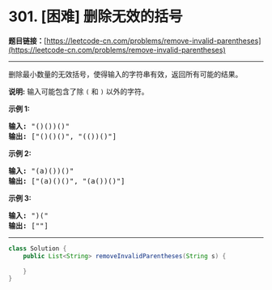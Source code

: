# 301. [困难] 删除无效的括号

**题目链接：**[https://leetcode-cn.com/problems/remove-invalid-parentheses](https://leetcode-cn.com/problems/remove-invalid-parentheses)

---

<div class="content__1Y2H">
 <div class="notranslate">
  <p>删除最小数量的无效括号，使得输入的字符串有效，返回所有可能的结果。</p> 
  <p><strong>说明:</strong> 输入可能包含了除&nbsp;<code>(</code>&nbsp;和&nbsp;<code>)</code>&nbsp;以外的字符。</p> 
  <p><strong>示例 1:</strong></p> 
  <pre class="language-text"><strong>输入:</strong> "()())()"
<strong>输出:</strong> ["()()()", "(())()"]
</pre> 
  <p><strong>示例 2:</strong></p> 
  <pre class="language-text"><strong>输入:</strong> "(a)())()"
<strong>输出:</strong> ["(a)()()", "(a())()"]
</pre> 
  <p><strong>示例 3:</strong></p> 
  <pre class="language-text"><strong>输入:</strong> ")("
<strong>输出: </strong>[""]</pre> 
 </div>
</div>

---

```java
class Solution {
    public List<String> removeInvalidParentheses(String s) {
        
    }
}
```